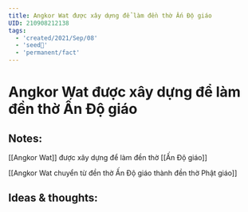 ```yaml
---
title: Angkor Wat được xây dựng để làm đền thờ Ấn Độ giáo
UID: 210908212138
tags:
  - 'created/2021/Sep/08'
  - 'seed🥜'
  - 'permanent/fact'
---
```

# Angkor Wat được xây dựng để làm đền thờ Ấn Độ giáo

## Notes:
[[Angkor Wat]] được xây dựng để làm đền thờ [[Ấn Độ giáo]]

[[Angkor Wat chuyển từ đền thờ Ấn Độ giáo thành đền thờ Phật giáo]]

## Ideas & thoughts:
